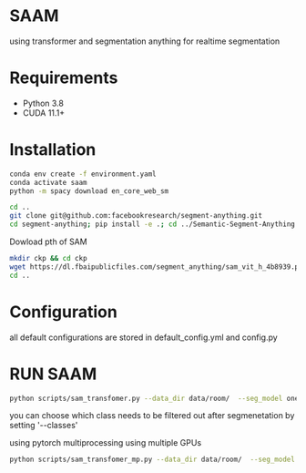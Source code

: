 # SAAM
using transformer and segmentation anything for realtime segmentation

# Requirements
- Python 3.8
- CUDA 11.1+

# Installation
```bash
conda env create -f environment.yaml
conda activate saam
python -m spacy download en_core_web_sm

cd ..
git clone git@github.com:facebookresearch/segment-anything.git
cd segment-anything; pip install -e .; cd ../Semantic-Segment-Anything
```
Dowload pth of SAM

```bash
mkdir ckp && cd ckp
wget https://dl.fbaipublicfiles.com/segment_anything/sam_vit_h_4b8939.pth
cd ..
```
# Configuration
all default configurations are stored in default_config.yml and config.py


# RUN SAAM
```bash
python scripts/sam_transfomer.py --data_dir data/room/  --seg_model oneformer --dataset ade20k --convert_to_rle --using_sam --classes 23 30 31
```
you can choose which class  needs to be filtered out after segmenetation by setting '--classes'

using pytorch multiprocessing using multiple GPUs 
```bash
python scripts/sam_transfomer_mp.py --data_dir data/room/  --seg_model oneformer --dataset ade20k --convert_to_rle --using_sam --classes 23 30 31 --num_gpus 3
```